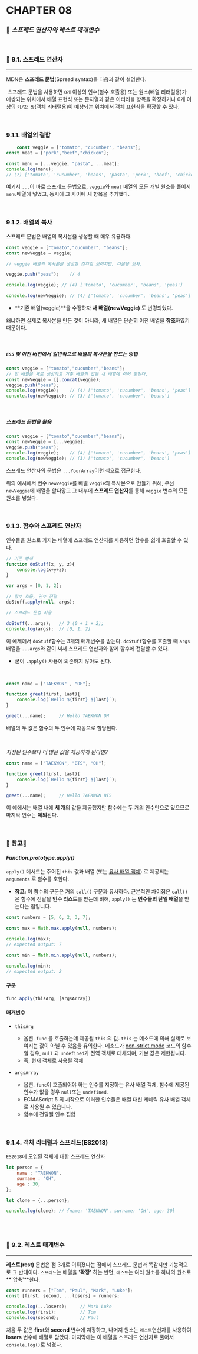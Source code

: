 #  CHAPTER 08

###  :pencil: ***스프레드 연산자와 레스트 매개변수***

<br>

### :page_facing_up: 9.1. 스프레드 연산자

---

MDN은 **스프레드 문법**(Spread syntax)을 다음과 같이 설명한다.

​	스프레드 문법을 사용하면 `0개` 이상의 인수(함수 호출용) 또는 원소(배열 리터럴용)가 에쌍되는 위치에서 배열 표현식 또는 문자열과 같은 이터러블 항목을 확장하거나 0개 이상의 `키/값 쌍`(객체 리터럴용)이 예상되는 위치에서 객체 표현식을 확장할 수 있다.

<br>

### 9.1.1. 배열의 결합

```javascript
	const veggie = ["tomato", "cucumber", "beans"];
const meat = ["pork","beef","chicken"];

const menu = [...veggie, "pasta", ...meat];
console.log(menu);
// (7) ['tomato', 'cucumber', 'beans', 'pasta', 'pork', 'beef', 'chicken']
```

여기서 `...`이 바로 스프레드 문법으로, `veggie`와 `meat` 배열의 모든 개별 원소를 풀어서 `menu`배열에 넣었고, 동시에 그 사이에 새 항목을 추가했다.

<br>

### 9.1.2. 배열의 복사

스프레드 문법은 배열의 복사본을 생성할 때 매우 유용하다.

```javascript
const veggie = ["tomato","cucumber", "beans"];
const newVeggie = veggie;

// veggie 배열의 복사본을 생성한 것처럼 보이지만, 다음을 보자.

veggie.push("peas");	// 4

console.log(veggie); // (4) ['tomato', 'cucumber', 'beans', 'peas']

console.log(newVeggie);	// (4) ['tomato', 'cucumber', 'beans', 'peas']
```

- **기존 배열(veggie)**을 수정하자 **새 배열(newVeggie)** 도 변경되었다.

왜냐하면 실제로 복사본을 만든 것이 아니라, 새 배열은 단순히 이전 배열을 **참조**하였기 때문이다.

<br>

##### `ES5` 및 이전 버전에서 일반적으로 배열의 복사본을 만드는 방법

```javascript
const veggie = ["tomato","cucumber","beans"];
// 빈 배열을 새로 생성하고 기존 배열의 값을 새 배열에 이어 붙인다.
const newVeggie = [].concat(veggie);
veggie.push("peas");
console.log(veggie);	// (4) ['tomato', 'cucumber', 'beans', 'peas']
console.log(newVeggie);	// (3) ['tomato', 'cucumber', 'beans']
```

<br>

##### 스프레드 문법을 활용

```javascript
const veggie = ["tomato","cucumber","beans"];
const newVeggie = [...veggie];
veggie.push("peas");
console.log(veggie);	// (4) ['tomato', 'cucumber', 'beans', 'peas']
console.log(newVeggie);	// (3) ['tomato', 'cucumber', 'beans']
```

스프레드 연산자의 문법은 `...YourArray`이런 식으로 접근한다. 

위의 예시에서 변수 `newVeggie`를 배열 `veggie`의 복사본으로 만들기 위해, 우선 `newVeggie`에 배열을 할다앟고 그 내부에 **스프레드 연산자**를 통해 `veggie` 변수의 모든 원소를 넣었다.

<br>

### 9.1.3. 함수와 스프레드 연산자

인수들을 원소로 가지는 배열에 스프레드 연산자를 사용하면 함수를 쉽게 호출할 수 있다.

```javascript
// 기존 방식
function doStuff(x, y, z){
    console.log(x+y+z);
}

var args = [0, 1, 2];

// 함수 호출, 인수 전달
doStuff.apply(null, args);

// 스프레드 문법 사용

doStuff(...args);	// 3 (0 + 1 + 2);
console.log(args);	// [0, 1, 2]
```

이 예제에서 `doStuff`함수는 3개의 매개변수를 받는다. `doStuff`함수를 호출할 때 `args`배열을 `...args`와 같이 써서 스프레드 연산자와 함께 함수에 전달할 수 있다.

- 굳이 `.apply()` 사용에 의존하지 않아도 된다.

<br>

```javascript
const name = ["TAEKWON" , "OH"];

function greet(first, last){
    console.log(`Hello ${first} ${last}`);
}

greet(...name);		// Hello TAEKWON OH
```

배열의 두 값은 함수의 두 인수에 자동으로 할당된다.

<br>

_지정된 인수보다 더 많은 값을 제공하게 된다면?_

```javascript
const name = ["TAEKWON", "BTS", "OH"];

function greet(first, last){
    console.log(`Hello ${first} ${last}`);
}

greet(...name);		// Hello TAEKWON BTS
```

이 예에서는 배열 내에 **세 개**의 값을 제공했지만 함수에는 두 개의 인수만으로 있으므로 마지막 인수는 **제외**된다.

<br>

### :diamond_shape_with_a_dot_inside: 참고:diamond_shape_with_a_dot_inside:

#### _Function.prototype.apply()_

`apply()` 메서드는 주어진 `this` 값과 배열 (또는 [유사 배열 객체](https://developer.mozilla.org/en-US/docs/Web/JavaScript/Guide#working_with_array-like_objects)) 로 제공되는 `arguments` 로 함수를 호한다.

- **참고:** 이 함수의 구문은 거의 `call()` 구문과 유사하다. 근본적인 차이점은 `call()` 은 함수에 전달될 **인수 리스트**를 받는데 비해, `apply()` 는 **인수들의 단일 배열**을 받는다는 점입니다.

```javascript
const numbers = [5, 6, 2, 3, 7];

const max = Math.max.apply(null, numbers);

console.log(max);
// expected output: 7

const min = Math.min.apply(null, numbers);

console.log(min);
// expected output: 2
```

#### 구문

```javascript
func.apply(thisArg, [argsArray])
```

#### 매개변수

- `thisArg`
  - 옵션. `func` 를 호출하는데 제공될 `this` 의 값. `this` 는 메소드에 의해 실제로 보여지는 값이 아닐 수 있음을 유의한다. 메소드가 [non-strict mode](https://developer.mozilla.org/ko/docs/Web/JavaScript/Reference/Strict_mode) 코드의 함수일 경우, `null` 과 `undefined`가 전역 객체로 대체되며, 기본 값은 제한됩니다.
  - 즉, 현재 객체로 사용될 객체

- `argsArray`
  - 옵션. `func`이 호출되어야 하는 인수를 지정하는 유사 배열 객체, 함수에 제공된 인수가 없을 경우 `null`또는 `undefined`. 
  - ECMAScript 5 의 시작으로 이러한 인수들은 배열 대신 제네릭 유사 배열 객체로 사용될 수 있습니다.
  - 함수에 전달될 인수 집합

<br>

### 9.1.4. 객체 리터럴과 스프레드(ES2018)

 `ES2018`에 도입된 객체에 대한 스프레드 연산자

```javascript
let person = {
    name : "TAEKWON",
    surname : "OH",
    age : 30,
};

let clone = {...person};

console.log(clone);	// {name: 'TAEKWON', surname: 'OH', age: 30}
```

<br>

<br>

### :page_facing_up: 9.2. 레스트 매개변수

----

**레스트(rest)** 문법은 점 3개로 이뤄졌다는 점에서 스프레드 문법과 똑같지만 기능적으로 그 반대이다. `스프레드`는 배열을 **'확장'** 하는 반면, `레스트`는 여러 원소를 하나의 원소로 **'압축'**한다.

```javascript
const runners = ["Tom", "Paul", "Mark", "Luke"];
const [first, second, ...losers] = runners;

console.log(...losers);		// Mark Luke
console.log(first);			// Tom
console.log(second);		// Paul
```

처음 두 값은 **first**와 **second** 변수에 저장하고, 나머지 원소는 `레스트`연산자를 사용하여 **losers** 변수에 배열로 담았다. 마지막에는 이 배열을 스프레드 연산자로 풀어서 `console.log()`로 넘겼다.
